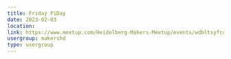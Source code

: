 ```yaml
---
title: Friday PiDay
date: 2023-02-03
location: 
link: https://www.meetup.com/Heidelberg-Makers-Meetup/events/wdbltsyfcdbfb/
usergroup: makershd
type: usergroup
---
```

